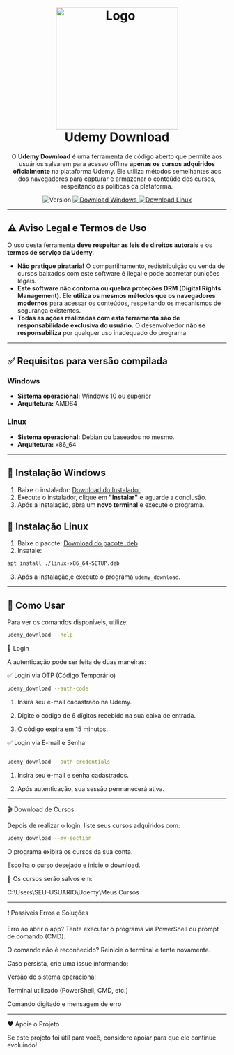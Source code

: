 <div align="center">
  <h1>
    <img src="assets/favicon.ico" alt="Logo" width="280"><br>
    Udemy Download
  </h1>
  <p align="center">

  O **Udemy Download** é uma ferramenta de código aberto que permite aos usuários salvarem para acesso offline **apenas os cursos adquiridos oficialmente** na plataforma Udemy. Ele utiliza métodos semelhantes aos dos navegadores para capturar e armazenar o conteúdo dos cursos, respeitando as políticas da plataforma.</p>

  <p align="center">
    <img src="https://img.shields.io/badge/Version-1.0.0.7-orange?style=flat-square" alt="Version">
    <a href="https://github.com/PauloCesar-dev404/Udemy-Download/raw/refs/heads/main/versions/win-amd64-SETUP.exe" target="_blank">
      <img src="https://img.shields.io/badge/Download-Windows-blue?style=flat-square" alt="Download Windows">
    </a>
  <a href="https://github.com/PauloCesar-dev404/Udemy-Download/raw/refs/heads/main/versions/linux-x86_64-SETUP.deb" target="_blank">
      <img src="https://img.shields.io/badge/Download-Linux-blue?style=flat-square" alt="Download Linux">
    </a>
  </p>
</div>



---

## ⚠️ Aviso Legal e Termos de Uso  

O uso desta ferramenta **deve respeitar as leis de direitos autorais** e os **termos de serviço da Udemy**.  

- **Não pratique pirataria!** O compartilhamento, redistribuição ou venda de cursos baixados com este software é ilegal e pode acarretar punições legais.  
- **Este software não contorna ou quebra proteções DRM (Digital Rights Management)**. Ele **utiliza os mesmos métodos que os navegadores modernos** para acessar os conteúdos, respeitando os mecanismos de segurança existentes.  
- **Todas as ações realizadas com esta ferramenta são de responsabilidade exclusiva do usuário.** O desenvolvedor **não se responsabiliza** por qualquer uso inadequado do programa.  

---

## ✅ Requisitos para versão compilada 

### Windows 

- **Sistema operacional:** Windows 10 ou superior  
- **Arquitetura:** AMD64  
### Linux
- **Sistema operacional:** Debian ou baseados no mesmo.  
- **Arquitetura:** x86_64
---

## 🔧 Instalação Windows

1. Baixe o instalador: [Download do Instalador](https://github.com/PauloCesar-dev404/Udemy-Download/raw/refs/heads/main/versions/win-amd64-SETUP.exe)  
2. Execute o instalador, clique em **"Instalar"** e aguarde a conclusão.  
3. Após a instalação, abra um **novo terminal** e execute o programa.  

## 🔧 Instalação Linux

1. Baixe o pacote: [Download do pacote .deb](https://github.com/PauloCesar-dev404/Udemy-Download/raw/refs/heads/main/versions/linux-x86_64-SETUP.deb)  
2. Insatale:
```bash
apt install ./linux-x86_64-SETUP.deb
```
3. Após a instalação,e execute o programa `udemy_download`.  


---

## 🚀 Como Usar  

Para ver os comandos disponíveis, utilize:  
```bash
udemy_download --help
```

🔑 Login

A autenticação pode ser feita de duas maneiras:

✅ Login via OTP (Código Temporário)
```bash
udemy_download --auth-code
```

1. Insira seu e-mail cadastrado na Udemy.


2. Digite o código de 6 dígitos recebido na sua caixa de entrada.


3. O código expira em 15 minutos.



✅ Login via E-mail e Senha
```bash

udemy_download --auth-credentials
```
1. Insira seu e-mail e senha cadastrados.


2. Após autenticação, sua sessão permanecerá ativa.




---

🎬 Download de Cursos

Depois de realizar o login, liste seus cursos adquiridos com:
```bash
udemy_download --my-section
```

O programa exibirá os cursos da sua conta.

Escolha o curso desejado e inicie o download.


📌 Os cursos serão salvos em:

C:\Users\SEU-USUARIO\Udemy\Meus Cursos


---

❗ Possíveis Erros e Soluções

Erro ao abrir o app? Tente executar o programa via PowerShell ou prompt de comando (CMD).

O comando não é reconhecido? Reinicie o terminal e tente novamente.

Caso persista, crie uma issue informando:

Versão do sistema operacional

Terminal utilizado (PowerShell, CMD, etc.)

Comando digitado e mensagem de erro



---

❤️ Apoie o Projeto

Se este projeto foi útil para você, considere apoiar para que ele continue evoluindo!



